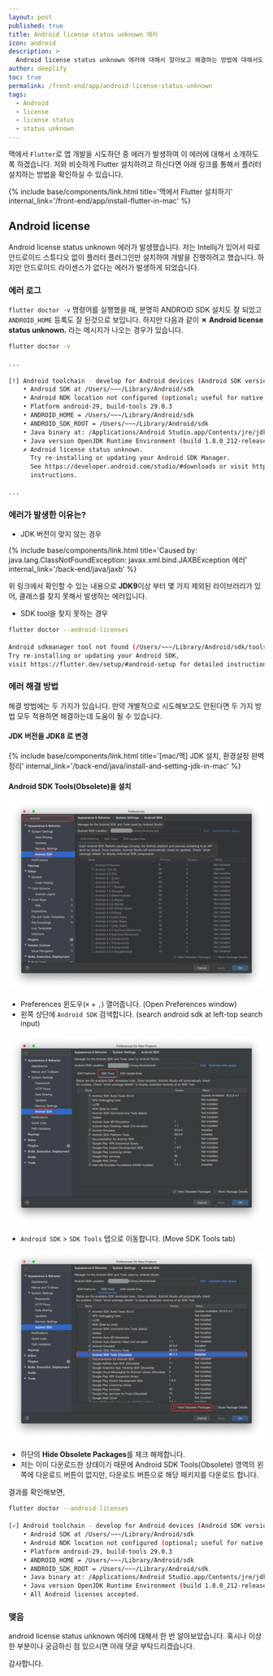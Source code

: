 ```yaml
---
layout: post
published: true
title: Android license status unknown 에러
icon: android
description: >
  Android license status unknown 에러에 대해서 알아보고 해결하는 방법에 대해서도 알아보도록 하겠습니다.
author: deeplify
toc: true
permalink: /front-end/app/android-license-status-unknown
tags:
  - Android
  - license
  - license status
  - status unknown
---
```


맥에서 `Flutter`로 앱 개발을 시도하던 중 에러가 발생하여 이 에러에 대해서 소개하도록 하겠습니다. 저와 비슷하게 Flutter 설치하려고 하신다면 아래 링크를 통해서 플러터 설치하는 방법을 확인하실 수 있습니다.

{% include base/components/link.html title='맥에서 Flutter 설치하기' internal_link='/front-end/app/install-flutter-in-mac' %}

## Android license

Android license status unknown 에러가 발생했습니다. 저는 Intellij가 있어서 따로 안드로이드 스튜디오 없이 플러터 플러그인만 설치하여 개발을 진행하려고 했습니다. 하지만 안드로이드 라이센스가 없다는 에러가 발생하게 되었습니다.

### 에러 로그

`flutter doctor -v` 명령어를 실행했을 때, 분명히 ANDROID SDK 설치도 잘 되었고 `ANDROID_HOME` 등록도 잘 된것으로 보입니다. 하지만 다음과 같이 **✗ Android license status unknown.** 라는 메시지가 나오는 경우가 있습니다.

```bash
flutter doctor -v

...

[!] Android toolchain - develop for Android devices (Android SDK version 29.0.3)
    • Android SDK at /Users/~~~/Library/Android/sdk
    • Android NDK location not configured (optional; useful for native profiling support)
    • Platform android-29, build-tools 29.0.3
    • ANDROID_HOME = /Users/~~~/Library/Android/sdk
    • ANDROID_SDK_ROOT = /Users/~~~/Library/Android/sdk
    • Java binary at: /Applications/Android Studio.app/Contents/jre/jdk/Contents/Home/bin/java
    • Java version OpenJDK Runtime Environment (build 1.8.0_212-release-1586-b4-5784211)
    ✗ Android license status unknown.
      Try re-installing or updating your Android SDK Manager.
      See https://developer.android.com/studio/#downloads or visit https://flutter.dev/setup/#android-setup for detailed
      instructions.

...

```

### 에러가 발생한 이유는?

- JDK 버전이 맞지 않는 경우

{% include base/components/link.html title='Caused by: java.lang.ClassNotFoundException: javax.xml.bind.JAXBException 에러' internal_link='/back-end/java/jaxb' %}

위 링크에서 확인할 수 있는 내용으로 **JDK9**이상 부터 몇 가지 제외된 라이브러리가 있어, 클래스를 찾지 못해서 발생하는 에러입니다.

- SDK tool을 찾지 못하는 경우

```bash
flutter doctor --android-licenses

Android sdkmanager tool not found (/Users/~~~/Library/Android/sdk/tools/bin/sdkmanager).
Try re-installing or updating your Android SDK,
visit https://flutter.dev/setup/#android-setup for detailed instructions.

```

### 에러 해결 방법

해결 방법에는 두 가지가 있습니다. 만약 개별적으로 시도해보고도 안된다면 두 가지 방법 모두 적용하면 해결하는데 도움이 될 수 있습니다.

#### JDK 버전을 JDK8 로 변경

{% include base/components/link.html title='[mac/맥] JDK 설치, 환경설정 완벽 정리' internal_link='/back-end/java/install-and-setting-jdk-in-mac' %}

#### Android SDK Tools(Obsolete)을 설치

![open preferences](/assets/images/open-preferences-and-sdk.png)

- Preferences 윈도우(`⌘` + `,`) 열어줍니다. (Open Preferences window)
- 왼쪽 상단에 `Android SDK` 검색합니다. (search android sdk at left-top search input)

![search android SDK](/assets/images/search-and-sdk.png)

- `Android SDK` > `SDK Tools` 탭으로 이동합니다. (Move SDK Tools tab)

![SDK Tools](/assets/images/sdk-tools.png)

- 하단의 **Hide Obsolete Packages**를 체크 해제합니다.
- 저는 이미 다운로드한 상태이기 때문에 Android SDK Tools(Obsolete) 영역의 왼쪽에 다운로드 버튼이 없지만, 다운로드 버튼으로 해당 패키지를 다운로드 합니다.

결과를 확인해보면,

```bash
flutter doctor --android-licenses

[✓] Android toolchain - develop for Android devices (Android SDK version 29.0.3)
    • Android SDK at /Users/~~~/Library/Android/sdk
    • Android NDK location not configured (optional; useful for native profiling support)
    • Platform android-29, build-tools 29.0.3
    • ANDROID_HOME = /Users/~~~/Library/Android/sdk
    • ANDROID_SDK_ROOT = /Users/~~~/Library/Android/sdk
    • Java binary at: /Applications/Android Studio.app/Contents/jre/jdk/Contents/Home/bin/java
    • Java version OpenJDK Runtime Environment (build 1.8.0_212-release-1586-b4-5784211)
    • All Android licenses accepted.
```

### 맺음

android license status unknown 에러에 대해서 한 번 알아보았습니다. 혹시나 이상한 부분이나 궁금하신 점 있으시면 아래 댓글 부탁드리겠습니다.

감사합니다.
